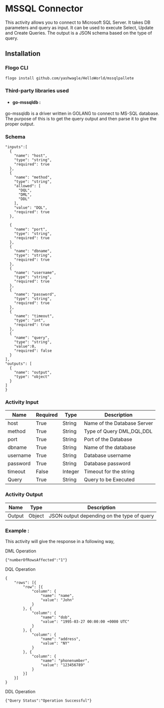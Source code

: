 # MSSQL Connector

This activity allows you to connect to Microsoft SQL Server. It takes DB parameters and query as input. It can be used to execute Select, Update and Create Queries. The output is a JSON schema based on the type of query.

## Installation

### Flogo CLI

```
flogo install github.com/yashwagle/HelloWorld/mssqlpallete
```

### Third-party libraries used
- #### go-mssqldb :
go-mssqldb is a driver written in GOLANG to connect to MS-SQL database. The purpose of this is to get the query output and then parse it to give the proper output.


### Schema

```
"inputs":[
  {
    "name": "host",
    "type": "string",
    "required": true
  },
  {
    "name": "method",
    "type": "string",
    "allowed": [
      "DQL",
      "DML",
      "DDL"
    ],
    "value": "DQL",
    "required": true
  },

  {
    "name": "port",
    "type": "string",
    "required": true
  },
  {
    "name": "dbname",
    "type": "string",
    "required": true
  },
  {
    "name": "username",
    "type": "string",
    "required": true
  },
  {
    "name": "password",
    "type": "string",
    "required": true
  },
  {
    "name": "timeout",
    "type": "int",
    "required": true
  },
  {
    "name": "query",
    "type": "string",
    "value":0,
    "required": false
  }
],
"outputs": [
  {
    "name": "output",
    "type": "object"
  }
]
}
```

### Activity Input


| Name | Required | Type | Description |
| ---- | -------- | ---- |------------ |
| host | True | String | Name of the Database Server |
| method  | True | String | Type of Query DML,DQL,DDL |
| port  | True | String | Port of the Database |
| dbname  | True | String | Name of the database |
| username  | True | String | Database username |
| password  | True | String | Database password |
| timeout  | False | Integer | Timeout for the string |
| Query  | True | String | Query to be Executed |


### Activity Output


| Name | Type | Description |
| ---- | ---- | ----------- |
| Output | Object | JSON output depending on the type of query |

### Example :
This activity will give the response in a following way,


DML Operation

```
{"numberOfRowsAffected":"1"}

```

DQL Operation

```
{
	"rows": [{
		"row": [{
			"column": {
				"name": "name",
				"value": "John"
			}
		}, {
			"column": {
				"name": "dob",
				"value": "1995-03-27 00:00:00 +0000 UTC"
			}
		}, {
			"column": {
				"name": "address",
				"value": "NY"
			}
		}, {
			"column": {
				"name": "phonenumber",
				"value": "123456789"
			}
		}]
	}]
}
```

DDL Operation

```
{"Query Status":"Operation Successful"}
```
